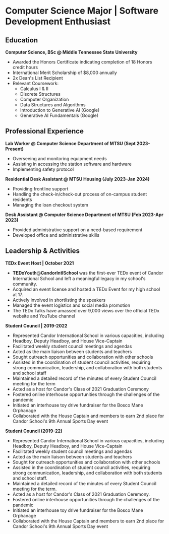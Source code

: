 # Computer Science Major | Software Development Enthusiast

## Education
**Computer Science, BSc @ Middle Tennessee State University**
- Awarded the Honors Certificate indicating completion of 18 Honors credit hours
- International Merit Scholarship of $8,000 annually
- 2x Dean's List Recipient
- Relevant Coursework:
  - Calculus I & II
  - Discrete Structures
  - Computer Organization
  - Data Structures and Algorithms
  - Introduction to Generative AI (Google)
  - Generative AI Fundamentals (Google)

## Professional Experience
**Lab Worker @ Computer Science Department of MTSU (Sept 2023-Present)**
- Overseeing and monitoring equipment needs
- Assisting in accessing the station software and hardware
- Implementing safety protocol

**Residential Desk Assistant @ MTSU Housing (July 2023-Jan 2024)**
- Providing frontline support
- Handling the check-in/check-out process of on-campus student residents
- Managing the loan checkout system

**Desk Assistant @ Computer Science Department of MTSU (Feb 2023-Apr 2023)**
- Provided administrative support on a need-based requirement
- Developed office and administrative skills

## Leadership & Activities
**TEDx Event Host | October 2021**
- 𝐓𝐄𝐃𝐱𝐘𝐨𝐮𝐭𝐡@𝐂𝐚𝐧𝐝𝐨𝐫𝐈𝐧𝐭𝐥𝐒𝐜𝐡𝐨𝐨𝐥 was the first-ever TEDx event of Candor International School and left a meaningful legacy in my school's community.
- Acquired an event license and hosted a TEDx Event for my high school at 17.
- Actively involved in shortlisting the speakers
- Managed the event logistics and social media promotion
- The TEDx Talks have amassed over 9,000 views over the official TEDx website and YouTube channel

**Student Council | 2019-2022**
- Represented Candor International School in various capacities, including Headboy, Deputy Headboy, and House Vice-Captain
- Facilitated weekly student council meetings and agendas
- Acted as the main liaison between students and teachers
- Sought outreach opportunities and collaboration with other schools
- Assisted in the coordination of student council activities, requiring strong communication, leadership, and collaboration with both students and school staff
- Maintained a detailed record of the minutes of every Student Council meeting for the term
- Acted as a host for Candor's Class of 2021 Graduation Ceremony
- Fostered online interhouse opportunities through the challenges of the pandemic
- Initiated an interhouse toy drive fundraiser for the Bosco Mane Orphanage
- Collaborated with the House Captain and members to earn 2nd place for Candor School's 9th Annual Sports Day event


**Student Council (2019-22)**
- Represented Candor International School in various capacities, including Headboy, Deputy Headboy, and House Vice-Captain
- Facilitated weekly student council meetings and agendas
- Acted as the main liaison between students and teachers
- Sought for outreach opportunities and collaboration with other schools
- Assisted in the coordination of student council activities, requiring strong communication, leadership, and collaboration with both students and school staff.
- Maintained a detailed record of the minutes of every Student Council meeting for the term.
- Acted as a host for Candor's Class of 2021 Graduation Ceremony.
- Fostered online interhouse opportunities through the challenges of the pandemic
- Initiated an interhouse toy drive fundraiser for the Bosco Mane Orphanage
- Collaborated with the House Captain and members to earn 2nd place for Candor School's 9th Annual Sports Day event
